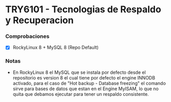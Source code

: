 # TRY6101 - Tecnologias de Respaldo y Recuperacion

### Comprobaciones
- [x] RockyLinux 8 + MySQL 8 (Repo Default)

### Notas
- En RockyLinux 8 el MySQL que se instala por defecto desde el repositorio es version 8 el cual tiene por defecto el engine INNODB activado, para el caso de "Hot backup - Database freezing" el comando sirve para bases de datos que estan en el Engine MyISAM, lo que no quita que debamos ejecutar para tener un respaldo consistente.
